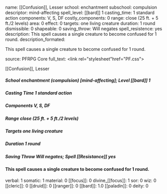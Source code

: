 name: [[Confusion]], Lesser
school: enchantment
subschool: compulsion
descriptor: mind-affecting
spell_level: [[bard]] 1
casting_time: 1 standard action
components: V, S, DF
costly_components: 0
range: close (25 ft. + 5 ft./2 levels)
area: 0
effect: 0
targets: one living creature
duration: 1 round
dismissible: 0
shapeable: 0
saving_throw: Will negates
spell_resistence: yes
description: This spell causes a single creature to become confused for 1 round.
description_formated: <p>This spell causes a single creature to become confused for 1 round.</p>
source: PFRPG Core
full_text: <link rel="stylesheet"href="PF.css"><div class="heading"><p class="alignleft">[[Confusion]], Lesser</p><div style="clear: both;"></div></div><div><h5><b>School </b>enchantment (compulsion) [mind-affecting]; <b>Level </b>[[bard]] 1</h5><h5><b>Casting Time </b>1 standard action</h5><h5><b>Components </b>V, S, DF</h5><h5><b>Range </b>close (25 ft. + 5 ft./2 levels)</h5><h5><b>Targets </b> one living creature</h5><h5><b>Duration </b>1 round</h5><h5><b>Saving Throw </b>Will negates; <b>Spell [[Resistance]] </b>yes</h5></div><div><h4><p>This spell causes a single creature to become confused for 1 round.</p></h4></div>
verbal: 1
somatic: 1
material: 0
[[focus]]: 0
divine_[[focus]]: 1
sor: 0
wiz: 0
[[cleric]]: 0
[[druid]]: 0
[[ranger]]: 0
[[bard]]: 1.0
[[paladin]]: 0
deity: 0
